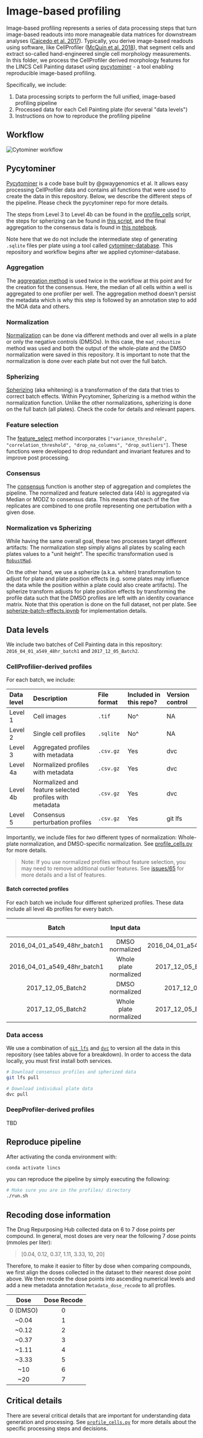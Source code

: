 # Image-based profiling

Image-based profiling represents a series of data processing steps that turn image-based readouts into more manageable data matrices for downstream analyses ([Caicedo et al. 2017](https://doi.org/10.1038/nmeth.4397)).
Typically, you derive image-based readouts using software, like CellProfiler ([McQuin et al. 2018](https://doi.org/10.1371/journal.pbio.2005970)), that segment cells and extract so-called hand-engineered single cell morphology measurements.
In this folder, we process the CellProfiler derived morphology features for the LINCS Cell Painting dataset using [pycytominer](https://github.com/cytomining/pycytominer) - a tool enabling reproducible image-based profiling.

Specifically, we include:

1. Data processing scripts to perform the full unified, image-based profiling pipeline
2. Processed data for each Cell Painting plate (for several "data levels")
3. Instructions on how to reproduce the profiling pipeline

## Workflow

![Cytominer workflow](media/cytominer_workflow_new.png)

## Pycytominer
[Pycytominer](https://github.com/cytomining/pycytominer) is a code base built by @gwaygenomics et al.
It allows easy processing CellProfiler data and contains all functions that were used to create the data in this repository. Below, we describe the different steps of the pipeline. Please check the pycytominer repo for more details. 

The steps from Level 3 to Level 4b can be found in the [profile_cells](https://github.com/broadinstitute/lincs-cell-painting/blob/master/profiles/profile_cells.py) script, the steps for spherizing can be found in [this script](https://github.com/michaelbornholdt/lincs-cell-painting/blob/master/spherized_profiles/spherize-batch-effects.ipynb), and the final aggregation to the consensus data is found in [this notebook](https://github.com/broadinstitute/lincs-cell-painting/blob/master/consensus/build-consensus-signatures.ipynb).  

Note here that we do not include the intermediate step of generating `.sqlite` files per plate using a tool called [cytominer-database](https://github.com/cytomining/cytominer-database).
This repository and workflow begins after we applied cytominer-database.


### Aggregation
The [aggregation method](https://github.com/cytomining/pycytominer/blob/master/pycytominer/aggregate.py) is used twice in the workflow at this point and for the creation fot the consensus. Here, the median of all cells within a well is aggregated to one profiler per well. The aggregation method doesn't persist the metadata which is why this step is followed by an annotation step to add the MOA data and others. 
    


### Normalization
[Normalization](https://github.com/cytomining/pycytominer/blob/master/pycytominer/normalize.py) can be done via different methods and over all wells in a plate or only the negative controls (DMSOs). In this case, the `mad_robustize` method was used and both the output of the whole-plate and the DMSO normalization were saved in this repository. 
It is important to note that the normalization is done over each plate but not over the full batch.


### Spherizing
[Spherizing](https://github.com/cytomining/pycytominer/blob/c0d3e86aa64de8b1c6c3213d48937aab8e9d1c1d/pycytominer/operations/transform.py#L13) (aka whitening) is a transformation of the data that tries to correct batch effects. Within Pycytominer, Spherizing is a method within the normalization function.
Unlike the other normalizations, spherizing is done on the full batch (all plates). Check the code for details and relevant papers.


### Feature selection
The [feature_select](https://github.com/cytomining/pycytominer/blob/master/pycytominer/feature_select.py) method incorporates `["variance_threshold", "correlation_threshold", "drop_na_columns", "drop_outliers"]`. 
These functions were developed to drop redundant and invariant features and to improve post processing.


### Consensus
The [consensus](https://github.com/cytomining/pycytominer/blob/master/pycytominer/consensus.py) function is another step of aggregation and completes the pipeline. The normalized and feature selected data (4b) is aggregated via Median or MODZ to consensus data. This means that each of the five replicates are combined  to one profile representing one pertubation with a given dose.  


### Normalization vs Spherizing

While having the same overall goal, these two processes target different artifacts:
The normalization step simply aligns all plates by scaling each plates values to a "unit height". The specific transformation used is [`RobustMad`](https://github.com/cytomining/pycytominer/blob/372f1086318841670a916f20334333b06e6b84c9/pycytominer/operations/transform.py#L111).  

On the other hand, we use a spherize (a.k.a. whiten) transformation to adjust for plate and plate position effects (e.g. some plates may influence the data while the position within a plate could also create artifacts).
The spherize transform adjusts for plate position effects by transforming the profile data such that the DMSO profiles are left with an identity covariance matrix. Note that this operation is done on the full dataset, not per plate.
See [spherize-batch-effects.ipynb](spherized_profiles/spherize-batch-effects.ipynb) for implementation details.

## Data levels

We include two batches of Cell Painting data in this repository: `2016_04_01_a549_48hr_batch1` and `2017_12_05_Batch2`.

### CellProfilier-derived profiles

For each batch, we include:

| Data level | Description | File format | Included in this repo? | Version control |
| :--------- | :---------- | :---------- | :--------------------- | :-------------- |
| Level 1 | Cell images | `.tif` | No^ | NA |
| Level 2 | Single cell profiles | `.sqlite` | No^ | NA |
| Level 3 | Aggregated profiles with metadata | `.csv.gz` | Yes | dvc |
| Level 4a | Normalized profiles with metadata | `.csv.gz` | Yes | dvc |
| Level 4b | Normalized and feature selected profiles with metadata | `.csv.gz` | Yes | dvc |
| Level 5 | Consensus perturbation profiles | `.csv.gz` | Yes | git lfs |

Importantly, we include files for _two_ different types of normalization: Whole-plate normalization, and DMSO-specific normalization.
See [profile_cells.py](profile_cells.py) for more details.

> Note: If you use normalized profiles without feature selection, you may need to remove additional outlier features.
See [issues/65](https://github.com/broadinstitute/lincs-cell-painting/issues/65) for more details and a list of features.

#### Batch corrected profiles

For each batch we include four different spherized profiles. 
These data include all level 4b profiles for every batch. 

| Batch | Input data | Spherized output file | Version control |
| :---: | :--------: | :-------------------: | :-------------- |
| 2016_04_01_a549_48hr_batch1 | DMSO normalized | 2016_04_01_a549_48hr_batch1_dmso_spherized_profiles_with_input_normalized_by_dmso.csv.gz | git lfs |
| 2016_04_01_a549_48hr_batch1 | Whole plate normalized | 2017_12_05_Batch2_dmso_spherized_profiles_with_input_normalized_by_whole_plate.csv.gz | git lfs |
| 2017_12_05_Batch2 | DMSO normalized | 2017_12_05_Batch2_dmso_spherized_profiles_with_input_normalized_by_dmso.csv.gz | git lfs |
| 2017_12_05_Batch2 | Whole plate normalized | 2017_12_05_Batch2_dmso_spherized_profiles_with_input_normalized_by_whole_plate.csv.gz | git lfs |

### Data access

We use a combination of [`git lfs`](https://git-lfs.github.com/) and [`dvc`](https://dvc.org/) to version all the data in this repository (see tables above for a breakdown).
In order to access the data locally, you must first install both services. 

```bash
# Download consensus profiles and spherized data
git lfs pull

# Download individual plate data
dvc pull
```

### DeepProfiler-derived profiles

TBD

## Reproduce pipeline

After activating the conda environment with:

```bash
conda activate lincs
```

you can reproduce the pipeline by simply executing the following:

```bash
# Make sure you are in the profiles/ directory
./run.sh
```

## Recoding dose information

The Drug Repurposing Hub collected data on 6 to 7 dose points per compound.
In general, most doses are very near the following 7 dose points (mmoles per liter):

> [0.04, 0.12, 0.37, 1.11, 3.33, 10, 20]

Therefore, to make it easier to filter by dose when comparing compounds, we first align the doses collected in the dataset to their nearest dose point above.
We then recode the dose points into ascending numerical levels and add a new metadata annotation `Metadata_dose_recode` to all profiles.

| Dose | Dose Recode |
| :--: | :---------: |
| 0 (DMSO) | 0 |
| ~0.04 | 1 |
| ~0.12 | 2 |
| ~0.37 | 3 |
| ~1.11 | 4 |
| ~3.33 | 5 |
| ~10 | 6 |
| ~20 | 7 |

## Critical details

There are several critical details that are important for understanding data generation and processing.
See [`profile_cells.py`](profile_cells.py) for more details about the specific processing steps and decisions.
